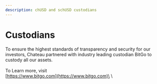 ```yaml
---
description: chUSD and schUSD custodians
---
```


# Custodians

To ensure the highest standards of transparency and security for our investors, Chateau partnered with industry leading custodian BitGo to custody all our assets.\
\
To Learn more, visit\
[https://www.bitgo.com](https://www.bitgo.com)\
\
